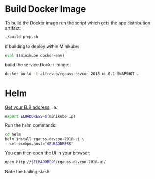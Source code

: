 
# Build Docker Image

To build the Docker image run the script which gets the app distribution artifact:

```bash
./build-prep.sh
```

if building to deploy within Minikube:

```bash
eval $(minikube docker-env)
```

build the service Docker image:

```bash
docker build -t alfresco/rgauss-devcon-2018-ui:0.1-SNAPSHOT .
```

# Helm

[Get your ELB address](https://github.com/Alfresco/alfresco-dbp-deployment#6-get-minikube-or-elb-ip-and-set-it-as-a-variable-for-future-use), i.e.:

```bash
export ELBADDRESS=$(minikube ip)
```

Run the helm commands:

```bash
cd helm
helm install rgauss-devcon-2018-ui \
--set ecmbpm.host="$ELBADDRESS"
```

You can then open the UI in your browser:

```bash
open http://$ELBADDRESS/rgauss-devcon-2018-ui/
```

Note the trailing slash.
